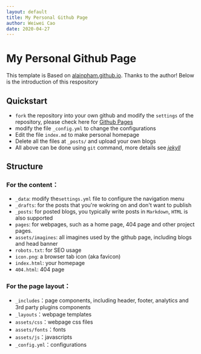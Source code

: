 ```yaml
---
layout: default
title: My Personal Github Page
author: Weiwei Cao
date: 2020-04-27
---
```


# My Personal Github Page

This template is Based on [alainpham.github.io](https://github.com/alainpham/alainpham.github.io). Thanks to the author! Below is the introduction of this respository

## Quickstart

- `fork` the repository into your own github and modify the `settings` of the repository, please check here for [Github Pages](https://pages.github.com/)
- modify the file `_config.yml` to change the configurations
- Edit the file `index.md` to make personal homepage
- Delete all the files at `_posts/` and upload your own blogs
- All above can be done using `git` command, more details see *[jekyll](https://jekyllrb.com/)*

## Structure

### For the content：

- `_data`: modify the`settings.yml` file to configure the navigation menu
- `_drafts`: for the posts that you're wokring on and don't want to publish 
- `_posts`: for posted blogs, you typically write posts in `Markdown`, `HTML` is also supported
- `pages`: for webpages, such as a home page, 404 page and other project pages.
- `assets/imagines`: all imagines used by the github page, including blogs and head banner
- `robots.txt`: for SEO usage
- `icon.png`: a browser tab icon (aka favicon) 
- `index.html`: your homepage
- `404.html`: 404 page

### For the page layout：

- `_includes`：page components, including header, footer, analytics and 3rd party plugins components
- `_layouts`：webpage templates
- `assets/css`：webpage css files
- `assets/fonts`：fonts
- `assets/js`：javascripts
- `_config.yml`：configurations